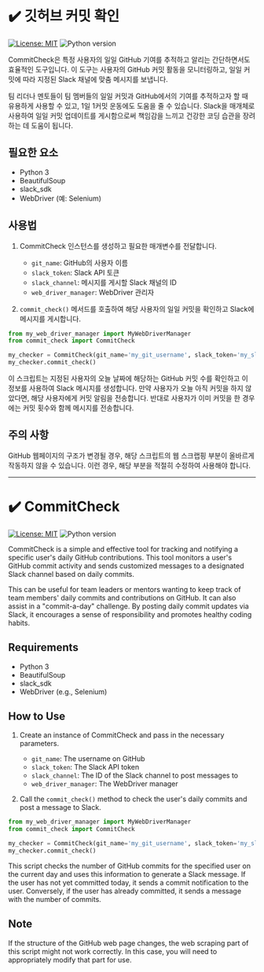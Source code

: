 # ✔️ 깃허브 커밋 확인

[![License: MIT](https://img.shields.io/badge/License-MIT-yellow.svg)](https://opensource.org/licenses/MIT)
![Python version](https://img.shields.io/badge/python-3.8-blue)

CommitCheck은 특정 사용자의 일일 GitHub 기여를 추적하고 알리는 간단하면서도 효율적인 도구입니다. 이 도구는 사용자의 GitHub 커밋 활동을 모니터링하고, 일일 커밋에 따라 지정된 Slack 채널에 맞춤 메시지를 보냅니다.

팀 리더나 멘토들이 팀 멤버들의 일일 커밋과 GitHub에서의 기여를 추적하고자 할 때 유용하게 사용할 수 있고, 1일 1커밋 운동에도 도움을 줄 수 있습니다. Slack을 매개체로 사용하여 일일 커밋 업데이트를 게시함으로써 책임감을 느끼고 건강한 코딩 습관을 장려하는 데 도움이 됩니다.

## 필요한 요소
- Python 3
- BeautifulSoup
- slack_sdk
- WebDriver (예: Selenium)

## 사용법
1. CommitCheck 인스턴스를 생성하고 필요한 매개변수를 전달합니다.
   - `git_name`: GitHub의 사용자 이름
   - `slack_token`: Slack API 토큰
   - `slack_channel`: 메시지를 게시할 Slack 채널의 ID
   - `web_driver_manager`: WebDriver 관리자

2. `commit_check()` 메서드를 호출하여 해당 사용자의 일일 커밋을 확인하고 Slack에 메시지를 게시합니다.

```python
from my_web_driver_manager import MyWebDriverManager
from commit_check import CommitCheck

my_checker = CommitCheck(git_name='my_git_username', slack_token='my_slack_token', slack_channel='my_slack_channel', web_driver_manager=MyWebDriverManager())
my_checker.commit_check()
```

이 스크립트는 지정된 사용자의 오늘 날짜에 해당하는 GitHub 커밋 수를 확인하고 이 정보를 사용하여 Slack 메시지를 생성합니다. 만약 사용자가 오늘 아직 커밋을 하지 않았다면, 해당 사용자에게 커밋 알림을 전송합니다. 반대로 사용자가 이미 커밋을 한 경우에는 커밋 횟수와 함께 메시지를 전송합니다.

## 주의 사항
GitHub 웹페이지의 구조가 변경될 경우, 해당 스크립트의 웹 스크랩핑 부분이 올바르게 작동하지 않을 수 있습니다. 이런 경우, 해당 부분을 적절히 수정하여 사용해야 합니다.

---

# ✔️ CommitCheck

[![License: MIT](https://img.shields.io/badge/License-MIT-yellow.svg)](https://opensource.org/licenses/MIT)
![Python version](https://img.shields.io/badge/python-3.8-blue)

CommitCheck is a simple and effective tool for tracking and notifying a specific user's daily GitHub contributions. This tool monitors a user's GitHub commit activity and sends customized messages to a designated Slack channel based on daily commits.

This can be useful for team leaders or mentors wanting to keep track of team members' daily commits and contributions on GitHub. It can also assist in a "commit-a-day" challenge. By posting daily commit updates via Slack, it encourages a sense of responsibility and promotes healthy coding habits.

## Requirements
- Python 3
- BeautifulSoup
- slack_sdk
- WebDriver (e.g., Selenium)

## How to Use
1. Create an instance of CommitCheck and pass in the necessary parameters.
   - `git_name`: The username on GitHub
   - `slack_token`: The Slack API token
   - `slack_channel`: The ID of the Slack channel to post messages to
   - `web_driver_manager`: The WebDriver manager

2. Call the `commit_check()` method to check the user's daily commits and post a message to Slack.

```python
from my_web_driver_manager import MyWebDriverManager
from commit_check import CommitCheck

my_checker = CommitCheck(git_name='my_git_username', slack_token='my_slack_token', slack_channel='my_slack_channel', web_driver_manager=MyWebDriverManager())
my_checker.commit_check()
```

This script checks the number of GitHub commits for the specified user on the current day and uses this information to generate a Slack message. If the user has not yet committed today, it sends a commit notification to the user. Conversely, if the user has already committed, it sends a message with the number of commits.

## Note
If the structure of the GitHub web page changes, the web scraping part of this script might not work correctly. In this case, you will need to appropriately modify that part for use.
